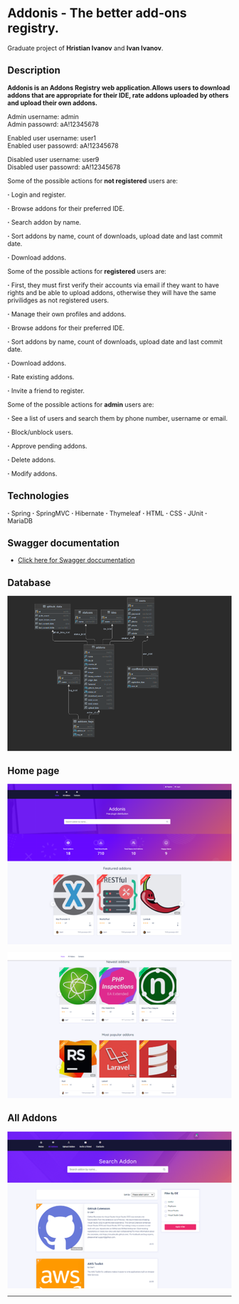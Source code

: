 # Addonis - The better add-ons registry.
Graduate project of **Hristian Ivanov** and **Ivan Ivanov**.

## Description

**Addonis is an Addons Registry web application.Allows users to download addons that are appropriate for their IDE, rate addons uploaded by others and upload their own addons.**

Admin username: admin  
Admin passowrd: aA!12345678  

Enabled user username: user1  
Enabled user passowrd: aA!12345678    

Disabled user username: user9  
Disabled user passowrd: aA!12345678    

Some of the possible actions for **not registered** users are:

**·** Login and register.

**·** Browse addons for their preferred IDE.

**·** Search addon by name.

**·** Sort addons by name, count of downloads, upload date and last commit date.

**·** Download addons.

Some of the possible actions for **registered** users are:

**·** First, they must first verify their accounts via email if they want to have rights and be able to upload addons, otherwise they will have the same privilidges as not registered users.

**·** Manage their own profiles and addons.

**·** Browse addons for their preferred IDE.

**·** Sort addons by name, count of downloads, upload date and last commit date.

**·** Download addons.

**·** Rate existing addons.

**·** Invite а friend to register.

Some of the possible actions for **admin** users are:

**·** See a list of users and search them by phone number, username or email.

**·** Block/unblock users.

**·** Approve pending addons.

**·** Delete addons.

**·** Modify addons.

## Technologies

**·** Spring
**·** SpringMVC
**·** Hibernate
**·** Thymeleaf
**·** HTML
**·** CSS
**·** JUnit
**·** MariaDB

## Swagger documentation

- [Click here for Swagger doccumentation](http://localhost:8080/swagger-ui.html#/)

## Database

![scheme](/images/DB.PNG)


## Home page

![scheme](/images/HomePage.PNG)

![scheme](/images/HomePage2.PNG)


## All Addons

![scheme](/images/AllAddons.PNG)


***



